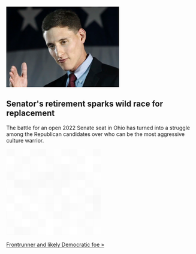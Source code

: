 
![Senator's retirement sparks wild race for replacement](./20211117055841.png)
## Senator's retirement sparks wild race for replacement

The battle for an open 2022 Senate seat in Ohio has turned into a struggle among the Republican candidates over who can be the most aggressive culture warrior.

![pic](../square_bg.png)

[Frontrunner and likely Democratic foe »](https://www.yahoo.com/news/open-ohio-senate-seat-fueling-wild-gop-primary-in-key-2022-race-214921143.html)
